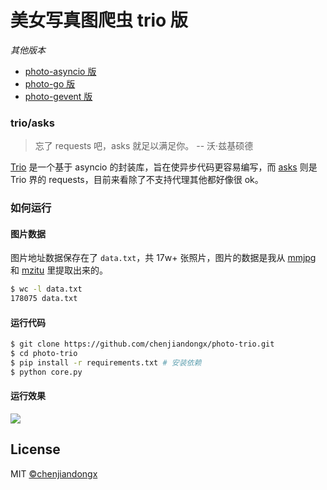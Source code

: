 # 美女写真图爬虫 trio 版

*其他版本*

* [photo-asyncio 版](https://github.com/chenjiandongx/photo-asyncio)
* [photo-go 版](https://github.com/chenjiandongx/photo-go)
* [photo-gevent 版](https://github.com/chenjiandongx/photo-gevent)

### trio/asks
> 忘了 requests 吧，asks 就足以满足你。 -- 沃·兹基硕德

[Trio](https://github.com/python-trio/trio) 是一个基于 asyncio 的封装库，旨在使异步代码更容易编写，而 [asks](https://github.com/theelous3/asks) 则是 Trio 界的 requests，目前来看除了不支持代理其他都好像很 ok。


### 如何运行

#### 图片数据
图片地址数据保存在了 `data.txt`，共 17w+ 张照片，图片的数据是我从 [mmjpg](https://github.com/chenjiandongx/mmjpg) 和 [mzitu](https://github.com/chenjiandongx/mzitu) 里提取出来的。
```bash
$ wc -l data.txt
178075 data.txt
```

#### 运行代码
```bash
$ git clone https://github.com/chenjiandongx/photo-trio.git
$ cd photo-trio
$ pip install -r requirements.txt # 安装依赖
$ python core.py
```

#### 运行效果
![](https://user-images.githubusercontent.com/19553554/43399082-7987068e-943c-11e8-9224-af550b4a09d9.gif)


## License

MIT [©chenjiandongx](https://github.com/chenjiandongx)
